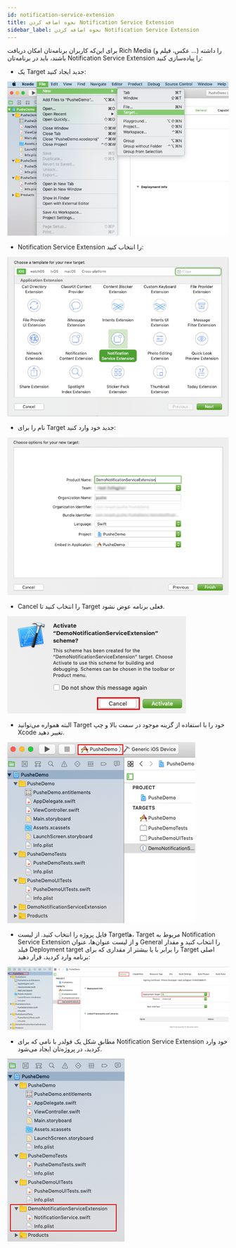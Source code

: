 ```yaml
---
id: notification-service-extension
title: نحوه اضافه کردن Notification Service Extension
sidebar_label: نحوه اضافه کردن Notification Service Extension
---
```


برای این‌که کاربران برنامه‌تان امکان دریافت Rich Media (عکس، فیلم و ...) را داشته باشند، باید در برنامه‌تان Notification Service Extension را پیاده‌سازی کنید:

* یک Target جدید ایجاد کنید:

 <img src="/static/img/iOS/07. notificationServiceExtension.png" />

* Notification Service Extension را انتخاب کنید:

 <img src="/static/img/iOS/08. notificationServiceExtension.png" />

* نام را برای Target جدید خود وارد کنید:

 <img src="/static/img/iOS/09. notificationServiceExtension.png" />

* Cancel را انتخاب کنید تا Target فعلی برنامه عوض نشود.

 <img src="/static/img/iOS/10. notificationServiceExtension.png" />

* البته همواره می‌توانید Target خود را با استفاده از گزینه موجود در سمت بالا و چپ Xcode تغییر دهید.

 <img src="/static/img/iOS/11. notificationServiceExtension.png" />

* فایل پروژه را انتخاب کنید. از لیست Targetها، Target مربوط به Notification Service Extension و از لیست عنوان‌ها، عنوان General را انتخاب کنید و مقدار فیلد Deployment target را برابر با یا بیشتر از مقداری که برای Target اصلی برنامه وارد کردید، قرار دهید:

 <img src="/static/img/iOS/12. notificationServiceExtension.png" />

* مطابق شکل یک فولدر با نامی که برای Notification Service Extension خود وارد کردید، در پروژه‌تان ایجاد می‌شود.

 <img src="/static/img/iOS/13. notificationServiceExtension.png" />